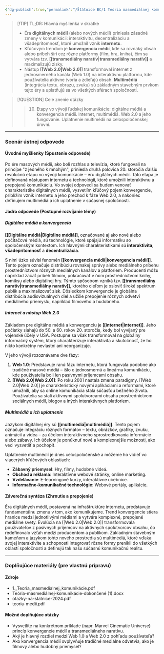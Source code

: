 ```yaml
---
{"dg-publish":true,"permalink":"/Štátnice BC/1 Teória masmediálnej komunikácie/10 Digitálne médiá/","tags":["štátnice"],"created":"2025-06-23T09:22:03.027+02:00","updated":"2025-06-28T19:51:34.902+02:00"}
---
```



> [!TIP] TL;DR: Hlavná myšlienka v skratke
> * Éra **digitálnych médií** (alebo nových médií) priniesla zásadné zmeny v komunikácii: interaktivitu, decentralizáciu a všadeprítomnosť, ktoré umožnil vznik **internetu**.
> * Kľúčovým trendom je **konvergencia médií**, kde sa rovnaký obsah alebo príbeh šíri cez rôzne platformy (film, hra, kniha), čím sa vytvára tzv. **[[transmediálny naratív\|transmediálny naratív]]** a maximalizujú zisky.
> * Nástup **[[Web 2.0\|Web 2.0]]** transformoval internet z jednosmerného kanála (Web 1.0) na interaktívnu platformu, kde používatelia aktívne tvoria a zdieľajú obsah. **Multimédiá** (integrácia textu, obrazu, zvuku) sú základným stavebným prvkom tejto éry a uplatňujú sa vo všetkých sférach spoločnosti.

> [!QUESTION] Celé znenie otázky
> > 10. Etapy vo vývoji ľudskej komunikácie: digitálne médiá a konvergencia médií. Internet, multimédiá. Web 2.0 a jeho fungovanie. Uplatnenie multimédií na celospoločenskej úrovni.

---
### Scenár ústnej odpovede

#### Úvodné myšlienky (Spustenie odpovede)

Po ére masových médií, ako boli rozhlas a televízia, ktoré fungovali na princípe "z jedného k mnohým", priniesla druhá polovica 20. storočia ďalšiu revolučnú etapu vo vývoji komunikácie – éru digitálnych médií. Táto etapa je definovaná nástupom internetu a technológií, ktoré umožnili interaktívnu a prepojenú komunikáciu. Vo svojej odpovedi sa budem venovať charakteristike digitálnych médií, vysvetlím kľúčový pojem konvergencie, priblížim vznik internetu a jeho prechod k fáze Web 2.0, a nakoniec definujem multimédiá a ich uplatnenie v súčasnej spoločnosti.

#### Jadro odpovede (Postupné rozvíjanie témy)

##### Digitálne médiá a konvergencia

**[[Digitálne médiá\|Digitálne médiá]]**, označované aj ako nové alebo počítačové médiá, sú technológie, ktoré spájajú informatiku so spoločenským kontextom. Ich hlavnými charakteristikami sú **interaktivita**, **všadeprítomnosť** a **decentralizácia**.

S nimi úzko súvisí fenomén **[[konvergencia médií\|konvergencia médií]]**. Tento pojem označuje distribúciu rovnakej správy alebo mediálneho príbehu prostredníctvom rôznych mediálnych kanálov a platforiem. Producenti môžu napríklad začať príbeh filmom, pokračovať v ňom prostredníctvom knihy, komiksu alebo digitálnej hry. Týmto spôsobom vzniká tzv. **[[transmediálny naratív\|transmediálny naratív]]**, ktorého cieľom je osloviť široké spektrum publík a maximalizovať zisk. Dôsledkom konvergencie je globálna distribúcia audiovizuálnych diel a užšie prepojenie rôznych odvetví mediálneho priemyslu, napríklad filmového a hudobného.

##### Internet a nástup Web 2.0

Základom pre digitálne médiá a konvergenciu je **[[internet\|internet]]**. Jeho počiatky siahajú do 50. a 60. rokov 20. storočia, kedy bol vyvíjaný pre vojenské účely v USA. Postupne sa však transformoval na globálny informačný systém, ktorý charakterizuje interaktivita a skutočnosť, že ho nikto konkrétny nevlastní ani neorganizuje.

V jeho vývoji rozoznávame dve fázy:
1. **Web 1.0**: Predstavuje ranú fázu internetu, ktorá fungovala podobne ako tradičné masové médiá – išlo o jednosmernú a lineárnu komunikáciu, kde používatelia boli len pasívnymi príjemcami obsahu.
2. **[[Web 2.0\|Web 2.0]]**: Po roku 2001 nastala zmena paradigmy. [[Web 2.0\|Web 2.0]] je charakteristický novými aplikáciami a reformami, ktoré umožnili, aby sa online komunikácia stala súčasťou bežného života. Používatelia sa stali aktívnymi spolutvorcami obsahu prostredníctvom sociálnych médií, blogov a iných interaktívnych platforiem.

##### Multimédiá a ich uplatnenie

Jazykom digitálnej éry sú **[[multimédiá\|multimédiá]]**. Tento pojem označuje integráciu rôznych formátov – textu, obrázkov, grafiky, zvuku, animácií a videa – za účelom interaktívneho sprostredkovania informácie alebo zábavy. Ich účelom je ponúknuť nové a komplexnejšie možnosti, ako veci vysvetliť a pochopiť.

Uplatnenie multimédií je dnes celospoločenské a môžeme ho vidieť vo viacerých kľúčových oblastiach:
* **Zábavný priemysel**: Hry, filmy, hudobné videá.
* **Obchod a reklama**: Interaktívne webové stránky, online marketing.
* **Vzdelávanie**: E-learningové kurzy, interaktívne učebnice.
* **Informačno-komunikačné technológie**: Webové portály, aplikácie.

#### Záverečná syntéza (Zhrnutie a prepojenie)

Éra digitálnych médií, postavená na infraštruktúre internetu, predstavuje fundamentálnu zmenu v tom, ako komunikujeme. Trend konvergencie stiera hranice medzi jednotlivými médiami a vytvára komplexné, prepojené mediálne svety. Evolúcia na [[Web 2.0\|Web 2.0]] transformovala používateľov z pasívnych príjemcov na aktívnych spolutvorcov obsahu, čo redefinovalo vzťah medzi producentom a publikom. Základným stavebným kameňom a jazykom tohto nového prostredia sú multimédiá, ktoré vďaka svojej interaktivite a schopnosti integrovať rôzne formy prenikli do všetkých oblastí spoločnosti a definujú tak našu súčasnú komunikačnú realitu.

---

### Doplňujúce materiály (pre vlastnú prípravu)

#### Zdroje
* 1._Teoria_masmedialnej_komunikácie.pdf
* Teória-masmediálnej-komunikácie-dokončené (1).docx
* otazky-na-statnice-2024.pdf
* teoria-medii.pdf

#### Možné doplňujúce otázky
* Vysvetlite na konkrétnom príklade (napr. Marvel Cinematic Universe) princíp konvergencie médií a transmediálneho naratívu.
* Aký je hlavný rozdiel medzi Web 1.0 a Web 2.0 z pohľadu používateľa?
* Ako konvergencia médií ovplyvňuje tradičné mediálne odvetvia, ako je filmový alebo hudobný priemysel?